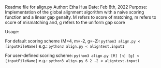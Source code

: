 Readme file for align.py
Author: Etha Hua
Date: Feb 8th, 2022
Purpose: Implementation of the global alignment algorithm
with a naive scoring function and a linear gap genalty.
M refers to score of matching,
m refers to score of mismatching and,
g refers to the uniform gap score

Usage: 

For default scoring scheme (M=4, m=-2, g=-2):
`python3 align.py < [inputFileName]`
e.g.: `python3 align.py < aligntest.input1`

For user-defined scoring scheme:
`python3 align.py [M] [n] [g] < [inputFileName]`
e.g.: `python3 align.py 6 2 -2 < aligntest.input1`
